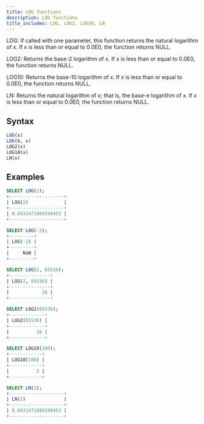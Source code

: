 ```yaml
---
title: LOG functions
description: LOG functions
title_includes: LOG, LOG2, LOG10, LN
---
```


LOG: If called with one parameter, this function returns the natural logarithm of x. If x is less than or equal to 0.0E0, the function returns NULL. 

LOG2: Returns the base-2 logarithm of x. If x is less than or equal to 0.0E0, the function returns NULL. 

LOG10: Returns the base-10 logarithm of x. If x is less than or equal to 0.0E0, the function returns NULL. 

LN: Returns the natural logarithm of x; that is, the base-e logarithm of x. If x is less than or equal to 0.0E0, the function returns NULL. 

## Syntax

```sql
LOG(x)
LOG(b, x)
LOG2(x)
LOG10(x)
LN(x)
```

## Examples

```sql
SELECT LOG(2);
+--------------------+
| LOG(2)             |
+--------------------+
| 0.6931471805599453 |
+--------------------+

SELECT LOG(-2);
+---------+
| LOG(-2) |
+---------+
|     NaN |
+---------+

SELECT LOG(2, 65536);
+---------------+
| LOG(2, 65536) |
+---------------+
|            16 |
+---------------+

SELECT LOG2(65536);
+-------------+
| LOG2(65536) |
+-------------+
|          16 |
+-------------+

SELECT LOG10(100);
+------------+
| LOG10(100) |
+------------+
|          2 |
+------------+

SELECT LN(2);
+--------------------+
| LN(2)              |
+--------------------+
| 0.6931471805599453 |
+--------------------+
```
